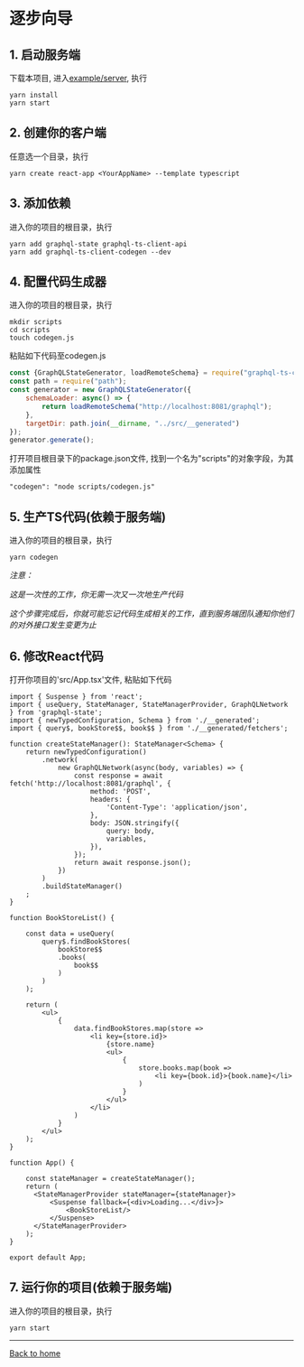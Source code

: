 # 逐步向导


## 1. 启动服务端

下载本项目, 进入[example/server](example/server), 执行
```
yarn install
yarn start
```

## 2. 创建你的客户端

任意选一个目录，执行
```
yarn create react-app <YourAppName> --template typescript
```

## 3. 添加依赖

进入你的项目的根目录，执行
```
yarn add graphql-state graphql-ts-client-api
yarn add graphql-ts-client-codegen --dev
``` 

## 4. 配置代码生成器

进入你的项目的根目录，执行
```
mkdir scripts
cd scripts
touch codegen.js
``` 
粘贴如下代码至codegen.js
```js
const {GraphQLStateGenerator, loadRemoteSchema} = require("graphql-ts-client-codegen");
const path = require("path");
const generator = new GraphQLStateGenerator({
    schemaLoader: async() => {
        return loadRemoteSchema("http://localhost:8081/graphql");
    },
    targetDir: path.join(__dirname, "../src/__generated")
});
generator.generate();
```
打开项目根目录下的package.json文件, 找到一个名为"scripts"的对象字段，为其添加属性
```
"codegen": "node scripts/codegen.js"
```

## 5. 生产TS代码(依赖于服务端)

进入你的项目的根目录，执行

```
yarn codegen
``` 
*注意：*

*这是一次性的工作，你无需一次又一次地生产代码*

*这个步骤完成后，你就可能忘记代码生成相关的工作，直到服务端团队通知你他们的对外接口发生变更为止*

## 6. 修改React代码

打开你项目的'src/App.tsx'文件, 粘贴如下代码
```tsx
import { Suspense } from 'react';
import { useQuery, StateManager, StateManagerProvider, GraphQLNetwork } from 'graphql-state';
import { newTypedConfiguration, Schema } from './__generated';
import { query$, bookStore$$, book$$ } from './__generated/fetchers';

function createStateManager(): StateManager<Schema> {
    return newTypedConfiguration()
        .network(
            new GraphQLNetwork(async(body, variables) => {
                const response = await fetch('http://localhost:8081/graphql', {
                    method: 'POST',
                    headers: {
                        'Content-Type': 'application/json',
                    },
                    body: JSON.stringify({
                        query: body,
                        variables,
                    }),
                }); 
                return await response.json();
            })
        )
        .buildStateManager()
    ;
}
    
function BookStoreList() {

    const data = useQuery(
        query$.findBookStores(
            bookStore$$
            .books(
                book$$
            )
        )
    );
    
    return (
        <ul>
            {
                data.findBookStores.map(store => 
                    <li key={store.id}>
                        {store.name}
                        <ul>
                            {
                                store.books.map(book => 
                                    <li key={book.id}>{book.name}</li>
                                ) 
                            }
                        </ul>
                    </li>
                )
            }
        </ul>
    );
}

function App() {

    const stateManager = createStateManager();
    return (
      <StateManagerProvider stateManager={stateManager}>
          <Suspense fallback={<div>Loading...</div>}>
              <BookStoreList/>
          </Suspense>
      </StateManagerProvider>
    );
}

export default App;
```

## 7. 运行你的项目(依赖于服务端)

进入你的项目的根目录，执行
```
yarn start
```

____________________

[Back to home](./README_zh_CN.md)

